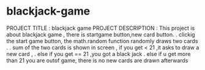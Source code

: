 # blackjack-game
PROJECT TITLE : blackjack game
PROJECT DESCRIPTION : 
         This project is about blackjack game , there is startgame button,new card button. 
         . clickig the start game button, the math.random function randomly draws two cards .
         . sum of the two cards is shown in screen , if you get < 21 ,it asks to draw a new card ,
         . else if you get == 21 ,you got a black jack
         . else if u get more than 21 you are outof game, there is no new cards are drawn afterwards
          
      
